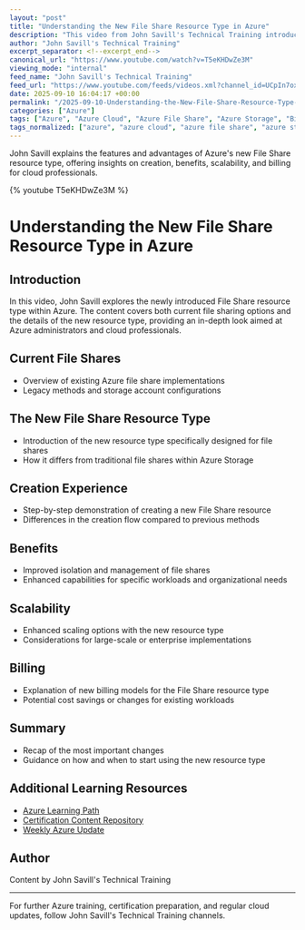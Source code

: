```yaml
---
layout: "post"
title: "Understanding the New File Share Resource Type in Azure"
description: "This video from John Savill's Technical Training introduces the new File Share resource type in Azure. It explores the current landscape of file shares, details the new resource type, demonstrates the creation process, explains its benefits, scalability, and billing, and provides a summary for Azure administrators and cloud professionals."
author: "John Savill's Technical Training"
excerpt_separator: <!--excerpt_end-->
canonical_url: "https://www.youtube.com/watch?v=T5eKHDwZe3M"
viewing_mode: "internal"
feed_name: "John Savill's Technical Training"
feed_url: "https://www.youtube.com/feeds/videos.xml?channel_id=UCpIn7ox7j7bH_OFj7tYouOQ"
date: 2025-09-10 16:04:17 +00:00
permalink: "/2025-09-10-Understanding-the-New-File-Share-Resource-Type-in-Azure.html"
categories: ["Azure"]
tags: ["Azure", "Azure Cloud", "Azure File Share", "Azure Storage", "Billing", "Cloud", "Cloud Infrastructure", "Cloud Storage", "File Share", "File Share Resource Type", "Microsoft", "Microsoft Azure", "Nfs", "Scalability", "Storage", "Storage Management", "Videos"]
tags_normalized: ["azure", "azure cloud", "azure file share", "azure storage", "billing", "cloud", "cloud infrastructure", "cloud storage", "file share", "file share resource type", "microsoft", "microsoft azure", "nfs", "scalability", "storage", "storage management", "videos"]
---
```


John Savill explains the features and advantages of Azure's new File Share resource type, offering insights on creation, benefits, scalability, and billing for cloud professionals.<!--excerpt_end-->

{% youtube T5eKHDwZe3M %}

# Understanding the New File Share Resource Type in Azure

## Introduction

In this video, John Savill explores the newly introduced File Share resource type within Azure. The content covers both current file sharing options and the details of the new resource type, providing an in-depth look aimed at Azure administrators and cloud professionals.

## Current File Shares

- Overview of existing Azure file share implementations
- Legacy methods and storage account configurations

## The New File Share Resource Type

- Introduction of the new resource type specifically designed for file shares
- How it differs from traditional file shares within Azure Storage

## Creation Experience

- Step-by-step demonstration of creating a new File Share resource
- Differences in the creation flow compared to previous methods

## Benefits

- Improved isolation and management of file shares
- Enhanced capabilities for specific workloads and organizational needs

## Scalability

- Enhanced scaling options with the new resource type
- Considerations for large-scale or enterprise implementations

## Billing

- Explanation of new billing models for the File Share resource type
- Potential cost savings or changes for existing workloads

## Summary

- Recap of the most important changes
- Guidance on how and when to start using the new resource type

## Additional Learning Resources

- [Azure Learning Path](https://learn.onboardtoazure.com)
- [Certification Content Repository](https://github.com/johnthebrit/CertificationMaterials)
- [Weekly Azure Update](https://youtube.com/playlist?list=PLlVtbbG169nEv7jSfOVmQGRp9wAoAM0Ks)

## Author

Content by John Savill's Technical Training

---
For further Azure training, certification preparation, and regular cloud updates, follow John Savill's Technical Training channels.
